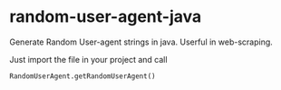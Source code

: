 # random-user-agent-java

Generate Random User-agent strings in java. Userful in web-scraping. 

Just import the file in your project and call

    RandomUserAgent.getRandomUserAgent()
